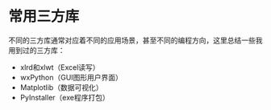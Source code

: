 # 常用三方库

不同的三方库通常对应着不同的应用场景，甚至不同的编程方向，这里总结一些我用到过的三方库：

* xlrd和xlwt（Excel读写）
* wxPython（GUI图形用户界面）
* Matplotlib（数据可视化）
* PyInstaller（exe程序打包）



